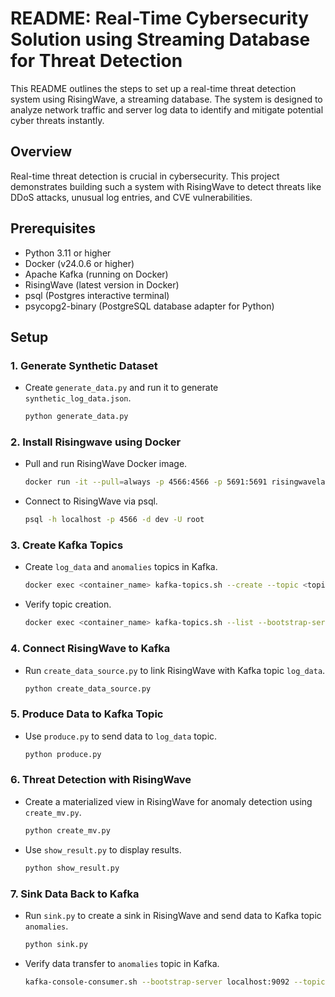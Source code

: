 # README: Real-Time Cybersecurity Solution using Streaming Database for Threat Detection

This README outlines the steps to set up a real-time threat detection system using RisingWave, a streaming database. The system is designed to analyze network traffic and server log data to identify and mitigate potential cyber threats instantly.

## Overview

Real-time threat detection is crucial in cybersecurity. This project demonstrates building such a system with RisingWave to detect threats like DDoS attacks, unusual log entries, and CVE vulnerabilities.

## Prerequisites

- Python 3.11 or higher
- Docker (v24.0.6 or higher)
- Apache Kafka (running on Docker)
- RisingWave (latest version in Docker)
- psql (Postgres interactive terminal)
- psycopg2-binary (PostgreSQL database adapter for Python)

## Setup

### 1. Generate Synthetic Dataset

- Create `generate_data.py` and run it to generate `synthetic_log_data.json`.

  ```bash
  python generate_data.py
  ```

### 2. Install Risingwave using Docker

- Pull and run RisingWave Docker image.

  ```bash
  docker run -it --pull=always -p 4566:4566 -p 5691:5691 risingwavelabs/risingwave:latest playground
  ```

- Connect to RisingWave via psql.

  ```bash
  psql -h localhost -p 4566 -d dev -U root
  ```

### 3. Create Kafka Topics

- Create `log_data` and `anomalies` topics in Kafka.

  ```bash
  docker exec <container_name> kafka-topics.sh --create --topic <topic_name> --partitions 1 --replication-factor 1 --bootstrap-server kafka:9092
  ```

- Verify topic creation.

  ```bash
  docker exec <container_name> kafka-topics.sh --list --bootstrap-server kafka:9092
  ```

### 4. Connect RisingWave to Kafka

- Run `create_data_source.py` to link RisingWave with Kafka topic `log_data`.

  ```bash
  python create_data_source.py
  ```

### 5. Produce Data to Kafka Topic

- Use `produce.py` to send data to `log_data` topic.

  ```bash
  python produce.py
  ```

### 6. Threat Detection with RisingWave

- Create a materialized view in RisingWave for anomaly detection using `create_mv.py`.

  ```bash
  python create_mv.py
  ```

- Use `show_result.py` to display results.

  ```bash
  python show_result.py
  ```

### 7. Sink Data Back to Kafka

- Run `sink.py` to create a sink in RisingWave and send data to Kafka topic `anomalies`.

  ```bash
  python sink.py
  ```

- Verify data transfer to `anomalies` topic in Kafka.

  ```bash
  kafka-console-consumer.sh --bootstrap-server localhost:9092 --topic anomalies --from-beginning
  ```
